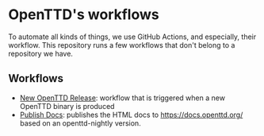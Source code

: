 # OpenTTD's workflows

To automate all kinds of things, we use GitHub Actions, and especially, their workflow.
This repository runs a few workflows that don't belong to a repository we have.

## Workflows

- [New OpenTTD Release](.github/workflows/new_openttd_release.yml): workflow that is triggered when a new OpenTTD binary is produced
- [Publish Docs](.github/workflows/publish_docs.yml): publishes the HTML docs to https://docs.openttd.org/ based on an openttd-nightly version.
